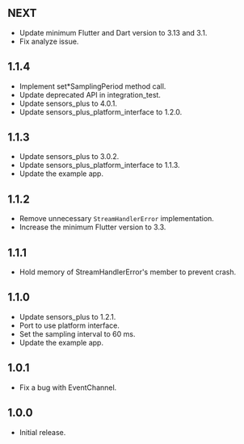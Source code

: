 ## NEXT

* Update minimum Flutter and Dart version to 3.13 and 3.1.
* Fix analyze issue.

## 1.1.4

* Implement set*SamplingPeriod method call.
* Update deprecated API in integration_test.
* Update sensors_plus to 4.0.1.
* Update sensors_plus_platform_interface to 1.2.0.

## 1.1.3

* Update sensors_plus to 3.0.2.
* Update sensors_plus_platform_interface to 1.1.3.
* Update the example app.

## 1.1.2

* Remove unnecessary `StreamHandlerError` implementation.
* Increase the minimum Flutter version to 3.3.

## 1.1.1

* Hold memory of StreamHandlerError's member to prevent crash.

## 1.1.0

* Update sensors_plus to 1.2.1.
* Port to use platform interface.
* Set the sampling interval to 60 ms.
* Update the example app.

## 1.0.1

* Fix a bug with EventChannel.

## 1.0.0

* Initial release.
